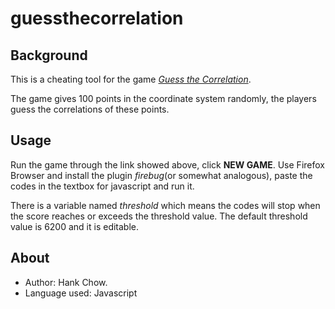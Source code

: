 # guessthecorrelation

## Background

This is a cheating tool for the game [*Guess the Correlation*](http://guessthecorrelation.com).

The game gives 100 points in the coordinate system randomly, the players guess the correlations of these points.

## Usage

Run the game through the link showed above, click **NEW GAME**.
Use Firefox Browser and install the plugin *firebug*(or somewhat analogous), paste the codes in the textbox for javascript and run it.

There is a variable named *threshold* which means the codes will stop when the score reaches or exceeds the threshold value.
The default threshold value is 6200 and it is editable.

## About

* Author: Hank Chow.
* Language used: Javascript
